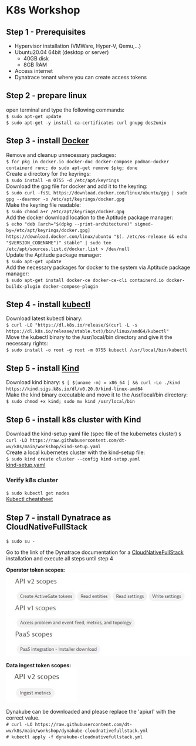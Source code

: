# K8s Workshop

## Step 1 - Prerequisites
- Hypervisor installation (VMWare, Hyper-V, Qemu,...)
- Ubuntu20.04 64bit (desktop or server)  
  - 40GB disk  
  - 8GB RAM
- Access internet
- Dynatrace tenant where you can create access tokens

## Step 2 - prepare linux
open terminal and type the following commands:  
`$ sudo apt-get update`  
`$ sudo apt-get -y install ca-certificates curl gnupg dos2unix`

## Step 3 - install [Docker](https://docs.docker.com/engine/install/ubuntu/)
Remove and cleanup unnecessary packages:  
`$ for pkg in docker.io docker-doc docker-compose podman-docker containerd runc; do sudo apt-get remove $pkg; done`  
Create a directory for the keyrings:  
`$ sudo install -m 0755 -d /etc/apt/keyrings`  
Download the gpg file for docker and add it to the keyring:  
`$ sudo curl -fsSL https://download.docker.com/linux/ubuntu/gpg | sudo gpg --dearmor -o /etc/apt/keyrings/docker.gpg`  
Make the keyring file readable:    
`$ sudo chmod a+r /etc/apt/keyrings/docker.gpg`  
Add the docker download location to the Aptitude package manager:    
`$ echo
  "deb [arch="$(dpkg --print-architecture)" signed-by=/etc/apt/keyrings/docker.gpg] https://download.docker.com/linux/ubuntu
  "$(. /etc/os-release && echo "$VERSION_CODENAME")" stable" |
  sudo tee /etc/apt/sources.list.d/docker.list > /dev/null`  
Update the Aptitude package manager:  
`$ sudo apt-get update`  
Add the necessary packages for docker to the system via Aptitude package manager:  
`$ sudo apt-get install docker-ce docker-ce-cli containerd.io docker-buildx-plugin docker-compose-plugin`

## Step 4 - install [kubectl](https://kubernetes.io/docs/tasks/tools/install-kubectl-linux/)  
Download latest kubectl binary:  
`$ curl -LO "https://dl.k8s.io/release/$(curl -L -s https://dl.k8s.io/release/stable.txt)/bin/linux/amd64/kubectl"`  
Move the kubectl binary to the /usr/local/bin directory and give it the necessary rights:  
`$ sudo install -o root -g root -m 0755 kubectl /usr/local/bin/kubectl`

## Step 5 - install [Kind](https://kind.sigs.k8s.io/docs/user/quick-start/)
Download kind binary:
`$ [ $(uname -m) = x86_64 ] && curl -Lo ./kind https://kind.sigs.k8s.io/dl/v0.20.0/kind-linux-amd64`  
Make the kind binary executable and move it to the /usr/local/bin directory:  
`$ sudo chmod +x kind; sudo mv kind /usr/local/bin`

## Step 6 - install k8s cluster with Kind  
Download the kind-setup yaml file (spec file of the kubernetes cluster)
`$ curl -LO https://raw.githubusercontent.com/dt-wv/k8s/main/workshop/kind-setup.yaml`  
Create a local kubernetes cluster with the kind-setup file:      
`$ sudo kind create cluster --config kind-setup.yaml`  
[kind-setup.yaml](https://kind.sigs.k8s.io/docs/user/quick-start/#multi-node-clusters)

### Verify k8s cluster
`$ sudo kubectl get nodes`  
[Kubectl cheatsheet](https://kubernetes.io/docs/reference/kubectl/cheatsheet/)

## Step 7 - install Dynatrace as CloudNativeFullStack
`$ sudo su -`

Go to the link of the Dynatrace documentation for a [CloudNativeFullStack](https://www.dynatrace.com/support/help/setup-and-configuration/setup-on-k8s/installation/cloud-native-fullstack) installation and execute all steps until step 4  

<b>Operator token scopes:</b>  
![](img/operator_k8s_token_scopes.jpg)

<b>Data ingest token scopes:</b>  
![](img/dataingest_token_scopes.jpg)

Dynakube can be downloaded and please replace the 'apiurl' with the correct value.  
`# curl -LO https://raw.githubusercontent.com/dt-wv/k8s/main/workshop/dynakube-cloudnativefullstack.yml`     
`# kubectl apply -f dynakube-cloudnativefullstack.yml`



